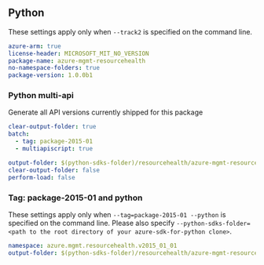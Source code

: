 ## Python

These settings apply only when `--track2` is specified on the command line.

``` yaml $(track2)
azure-arm: true
license-header: MICROSOFT_MIT_NO_VERSION
package-name: azure-mgmt-resourcehealth
no-namespace-folders: true
package-version: 1.0.0b1
```

### Python multi-api

Generate all API versions currently shipped for this package

```yaml $(multiapi)
clear-output-folder: true
batch:
  - tag: package-2015-01
  - multiapiscript: true
```

``` yaml $(multiapiscript)
output-folder: $(python-sdks-folder)/resourcehealth/azure-mgmt-resourcehealth/azure/mgmt/resourcehealth/
clear-output-folder: false
perform-load: false
```
### Tag: package-2015-01 and python

These settings apply only when `--tag=package-2015-01 --python` is specified on the command line.
Please also specify `--python-sdks-folder=<path to the root directory of your azure-sdk-for-python clone>`.

``` yaml $(tag) == 'package-2015-01'
namespace: azure.mgmt.resourcehealth.v2015_01_01
output-folder: $(python-sdks-folder)/resourcehealth/azure-mgmt-resourcehealth/azure/mgmt/resourcehealth/v2015_01_01
```
